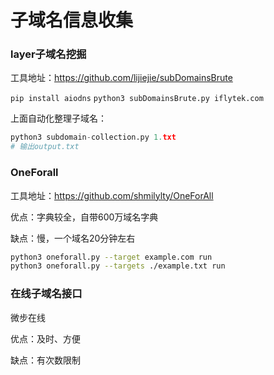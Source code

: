 # 子域名信息收集

### layer子域名挖掘

工具地址：https://github.com/lijiejie/subDomainsBrute

`pip install aiodns` `python3 subDomainsBrute.py iflytek.com`

上面自动化整理子域名：

```py
python3 subdomain-collection.py 1.txt
# 输出output.txt
```

### OneForall

工具地址：https://github.com/shmilylty/OneForAll

优点：字典较全，自带600万域名字典

缺点：慢，一个域名20分钟左右

```bash
python3 oneforall.py --target example.com run
python3 oneforall.py --targets ./example.txt run
```

### 在线子域名接口

微步在线

优点：及时、方便

缺点：有次数限制
